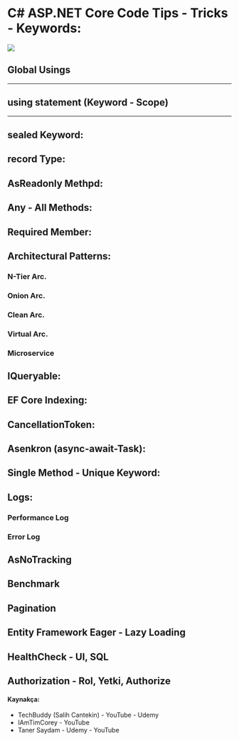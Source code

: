 # C# ASP.NET Core Code Tips - Tricks - Keywords:
<img src="https://www.aceinfoway.com/blog/wp-content/uploads/2020/05/top-5-benefits-of-using-aspnet-core.jpg"/>

## Global Usings
-----
## using statement (Keyword - Scope)
-----
## sealed Keyword:
## record Type:
## AsReadonly Methpd:
## Any - All Methods:
## Required Member:

## Architectural Patterns:
### N-Tier Arc.
### Onion Arc.
### Clean Arc.
### Virtual Arc.
### Microservice

## IQueryable:
## EF Core Indexing:
## CancellationToken:
## Asenkron (async-await-Task):
## Single Method - Unique Keyword:

## Logs:
### Performance Log
### Error Log

## AsNoTracking
## Benchmark
## Pagination
## Entity Framework Eager - Lazy Loading
## HealthCheck - UI, SQL 
## Authorization - Rol, Yetki, Authorize

#### Kaynakça:
- TechBuddy (Salih Cantekin) - YouTube - Udemy
- IAmTimCorey - YouTube
- Taner Saydam - Udemy - YouTube
